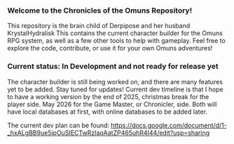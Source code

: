 ### Welcome to the Chronicles of the Omuns Repository!
This repository is the brain child of Derpipose and her husband KrystalHydralisk
This contains the current character builder for the Omuns RPG system, as well as a few other tools to help with gameplay.
Feel free to explore the code, contribute, or use it for your own Omuns adventures!

### Current status: In Development and not ready for release yet
The character builder is still being worked on, and there are many features yet to be added. Stay tuned for updates!
Current dev timeline is that I hope to have a working version by the end of 2025, christmas break for the player side. 
May 2026 for the Game Master, or Chronicler, side. 
Both will have local databases at first, with online databases to be added later.

The current dev plan can be found: https://docs.google.com/document/d/1-_hxALgBB9ue5jpOuSIECTwRzIaqAatZP465uhR4I44/edit?usp=sharing


